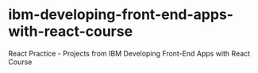# ibm-developing-front-end-apps-with-react-course
 React Practice - Projects from IBM Developing Front-End Apps with React Course
